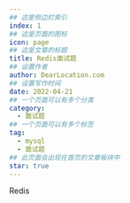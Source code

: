 ```yaml
---
## 这是侧边栏索引
index: 1
## 这是页面的图标
icon: page
## 这是文章的标题
title: Redis面试题
## 设置作者
author: DearLocation.com
## 设置写作时间
date: 2022-04-21
## 一个页面可以有多个分类
category:
  - 面试题
## 一个页面可以有多个标签
tag:
  - mysql
  - 面试题
## 此页面会出现在首页的文章板块中
star: true
---
```


Redis

<!-- more -->






